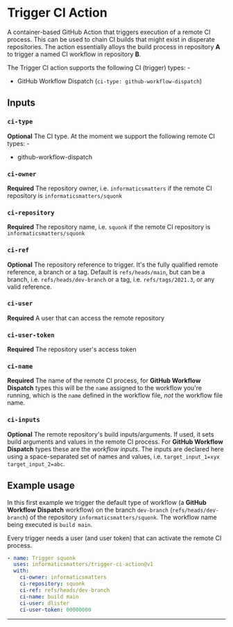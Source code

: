 # Trigger CI Action
A container-based GitHub Action that triggers execution of a remote CI process.
This can be used to chain CI builds that might exist in disperate repositories.
The action essentially alloys the build process in repository
**A** to trigger a named CI workflow in repository **B**.

The Trigger CI action supports the following CI (trigger) types: -

-   GitHub Workflow Dispatch (`ci-type: github-workflow-dispatch`)

## Inputs

### `ci-type`
**Optional** The CI type. At the moment we support the following remote CI
types: -

- github-workflow-dispatch

### `ci-owner`
**Required** The repository owner, i.e. `informaticsmatters` if the
remote CI repository is `informaticsmatters/squonk`

### `ci-repository`
**Required** The repository name, i.e. `squonk` if the
remote CI repository is `informaticsmatters/squonk`

### `ci-ref`
**Optional** The repository reference to trigger.
It's the fully qualified remote reference, a branch or a tag. Default is
`refs/heads/main`, but can be a branch, i.e. `refs/heads/dev-branch`
or a tag, i.e. `refs/tags/2021.3`, or any valid reference.

### `ci-user`
**Required**  A user that can access the remote repository

### `ci-user-token`
**Required**  The repository user's access token

### `ci-name`
**Required**  The name of the remote CI process, for **GitHub Workflow Dispatch**
types this will be the `name` assigned to the workflow you're running, which is
the `name` defined in the workflow file, _not_ the workflow file name.

### `ci-inputs`
**Optional**  The remote repository's build inputs/arguments. If used,
it sets build arguments and values in the remote CI process.
For **GitHub Workflow Dispatch** types these are the _workflow inputs_.
The inputs are declared here using a space-separated set of names and values, 
i.e. `target_input_1=xyx target_input_2=abc`.

## Example usage
In this first example we trigger the default type of workflow
(a **GitHub Workflow Dispatch** workflow) on the branch `dev-branch`
(`refs/heads/dev-branch`) of the repository `informaticsmatters/squonk`.
The workflow name being executed is `build main`.

Every trigger needs a user (and user token) that can activate the remote CI
process.

```yaml
- name: Trigger squonk
  uses: informaticsmatters/trigger-ci-action@v1
  with:
    ci-owner: informaticsmatters
    ci-repository: squonk
    ci-ref: refs/heads/dev-branch
    ci-name: build main
    ci-user: dlister
    ci-user-token: 00000000
```

---

